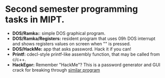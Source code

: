 # Second semester programming tasks in MIPT.
- **DOS/Ramka:**: simple DOS graphical program.
- **DOS/Ramka/Registers:** resident program that uses 09h DOS interrupt and shows registers values on screen when "\" is pressed.
- **DOS/HackMe:** app that asks password. Hack it if you can!
- **Printf:** cdecl-style printf-like assembly function, that may be called from c/c++.
- **HackEgor:** Remember "HackMe"? This is a password generator and GUI crack for breaking through [similar program](https://github.com/Krym4s/passhack)
